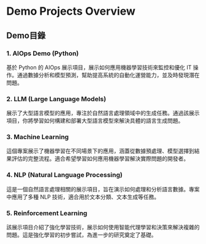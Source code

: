 # Demo Projects Overview

## Demo目錄

### 1. AIOps Demo (Python)
基於 Python 的 AIOps 展示項目，展示如何應用機器學習技術來監控和優化 IT 操作。通過數據分析和模型預測，幫助提高系統的自動化運營能力，並及時發現潛在問題。

### 2. LLM (Large Language Models)
展示了大型語言模型的應用，專注於自然語言處理領域中的生成任務。通過該展示項目，你將學習如何構建和部署大型語言模型來解決具體的語言生成問題。

### 3. Machine Learning
這個專案展示了機器學習在不同場景下的應用，涵蓋從數據預處理、模型選擇到結果評估的完整流程。適合希望學習如何應用機器學習解決實際問題的開發者。

### 4. NLP (Natural Language Processing)
這是一個自然語言處理相關的展示項目，旨在演示如何處理和分析語言數據。專案中應用了多種 NLP 技術，適合用於文本分類、文本生成等任務。

### 5. Reinforcement Learning
該展示項目介紹了強化學習技術，展示如何使用智能代理學習和決策來解決複雜的問題。這是強化學習的初步嘗試，為進一步的研究奠定了基礎。


